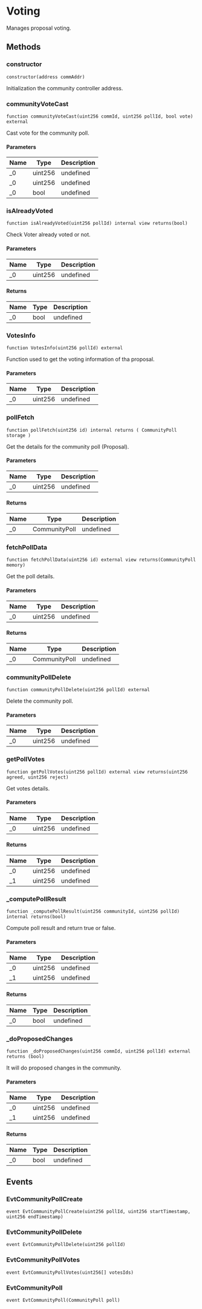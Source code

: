 # Voting





Manages proposal voting.


## Methods

### constructor

```solidity
constructor(address commAddr)
```

Initialization the community controller address.

### communityVoteCast

```solidity
function communityVoteCast(uint256 commId, uint256 pollId, bool vote) external
```

Cast vote for the community poll.




#### Parameters

| Name | Type | Description |
|---|---|---|
| _0 | uint256 | undefined |
| _0 | uint256 | undefined |
| _0 | bool | undefined |

### isAlreadyVoted

```solidity
function isAlreadyVoted(uint256 pollId) internal view returns(bool)
```

Check Voter already voted or not.




#### Parameters

| Name | Type | Description |
|---|---|---|
| _0 | uint256 | undefined |

#### Returns

| Name | Type | Description |
|---|---|---|
| _0 | bool | undefined |

### VotesInfo

```solidity
function VotesInfo(uint256 pollId) external
```

Function used to get the voting information of tha proposal.




#### Parameters

| Name | Type | Description |
|---|---|---|
| _0 | uint256 | undefined |

### pollFetch

```solidity
function pollFetch(uint256 id) internal returns ( CommunityPoll storage )
```

Get the details for the community poll (Proposal).




#### Parameters

| Name | Type | Description |
|---|---|---|
| _0 | uint256 | undefined |

#### Returns

| Name | Type | Description |
|---|---|---|
| _0 | CommunityPoll | undefined |


### fetchPollData

```solidity
function fetchPollData(uint256 id) external view returns(CommunityPoll memory)
```

Get the poll details.




#### Parameters

| Name | Type | Description |
|---|---|---|
| _0 | uint256 | undefined |

#### Returns

| Name | Type | Description |
|---|---|---|
| _0 | CommunityPoll | undefined |

### communityPollDelete

```solidity
function communityPollDelete(uint256 pollId) external 
```

Delete the community poll.




#### Parameters

| Name | Type | Description |
|---|---|---|
| _0 | uint256 | undefined |

### getPollVotes

```solidity
function getPollVotes(uint256 pollId) external view returns(uint256 agreed, uint256 reject) 
```

Get votes details.




#### Parameters

| Name | Type | Description |
|---|---|---|
| _0 | uint256 | undefined |

#### Returns

| Name | Type | Description |
|---|---|---|
| _0 | uint256 | undefined |
| _1 | uint256 | undefined |
### _computePollResult

```solidity
function _computePollResult(uint256 communityId, uint256 pollId) internal returns(bool)
```

Compute poll result and return true or false.




#### Parameters

| Name | Type | Description |
|---|---|---|
| _0 | uint256 | undefined |
| _1 | uint256 | undefined |

#### Returns

| Name | Type | Description |
|---|---|---|
| _0 | bool | undefined |
### _doProposedChanges

```solidity
function _doProposedChanges(uint256 commId, uint256 pollId) external returns (bool)
```

It will do proposed changes in the community.





#### Parameters

| Name | Type | Description |
|---|---|---|
| _0 | uint256 | undefined |
| _1 | uint256 | undefined |

#### Returns

| Name | Type | Description |
|---|---|---|
| _0 | bool | undefined |

## Events

### EvtCommunityPollCreate

```solidity
event EvtCommunityPollCreate(uint256 pollId, uint256 startTimestamp, uint256 endTimestamp)
```
### EvtCommunityPollDelete

```solidity
event EvtCommunityPollDelete(uint256 pollId)
```
### EvtCommunityPollVotes

```solidity
event EvtCommunityPollVotes(uint256[] votesIds)
```

### EvtCommunityPoll

```solidity
event EvtCommunityPoll(CommunityPoll poll)
```
